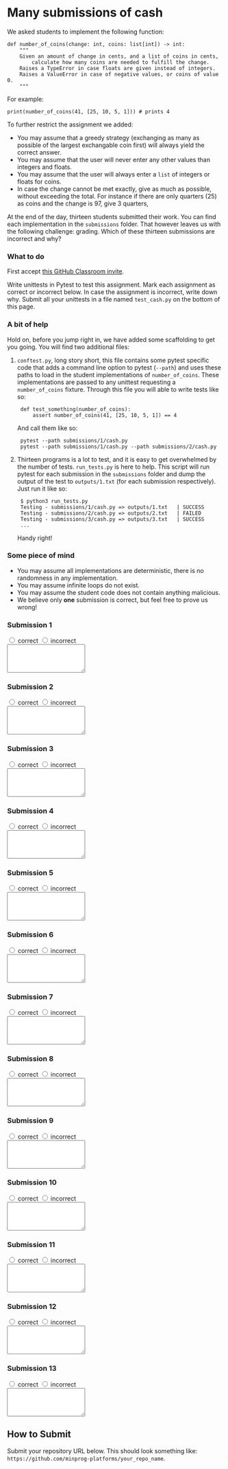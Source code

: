 # Many submissions of cash

We asked students to implement the following function:


    def number_of_coins(change: int, coins: list[int]) -> int:
        """
        Given an amount of change in cents, and a list of coins in cents,
            calculate how many coins are needed to fulfill the change.
        Raises a TypeError in case floats are given instead of integers.
        Raises a ValueError in case of negative values, or coins of value 0.
        """


For example:


    print(number_of_coins(41, [25, 10, 5, 1])) # prints 4



To further restrict the assignment we added:

* You may assume that a greedy strategy (exchanging as many as possible of the largest exchangable coin first) will always yield the correct answer.
* You may assume that the user will never enter any other values than integers and floats.
* You may assume that the user will always enter a `list` of integers or floats for coins.
* In case the change cannot be met exactly, give as much as possible, without exceeding the total. For instance if there are only quarters (25) as coins and the change is 97, give 3 quarters,

At the end of the day, thirteen students submitted their work. You can find each implementation in the `submissions` folder. That however leaves us with the following challenge: grading. Which of these thirteen submissions are incorrect and why?


### What to do

First accept [this GitHub Classroom invite](https://classroom.github.com/a/jDTBMQuw).

Write unittests in Pytest to test this assignment. Mark each assignment as correct or incorrect below. In case the assignment is incorrect, write down why. Submit all your unittests in a file named `test_cash.py` on the bottom of this page. 


### A bit of help

Hold on, before you jump right in, we have added some scaffolding to get you going. You will find two additional files:

1. `conftest.py`, long story short, this file contains some pytest specific code that adds a command line option to pytest (`--path`) and uses these paths to load in the student implementations of `number_of_coins`. These implementations are passed to any unittest requesting a `number_of_coins` fixture. Through this file you will able to write tests like so:


        def test_something(number_of_coins):
            assert number_of_coins(41, [25, 10, 5, 1]) == 4


    And call them like so:

        pytest --path submissions/1/cash.py
        pytest --path submissions/1/cash.py --path submissions/2/cash.py

2. Thirteen programs is a lot to test, and it is easy to get overwhelmed by the number of tests. `run_tests.py` is here to help. This script will run pytest for each submission in the `submissions` folder and dump the output of the test to `outputs/1.txt` (for each submission respectively). Just run it like so:

    
        $ python3 run_tests.py
        Testing - submissions/1/cash.py => outputs/1.txt   | SUCCESS
        Testing - submissions/2/cash.py => outputs/2.txt   | FAILED
        Testing - submissions/3/cash.py => outputs/3.txt   | SUCCESS
        ...
        
    
    Handy right!


### Some piece of mind

* You may assume all implementations are deterministic, there is no randomness in any implementation.
* You may assume infinite loops do not exist.
* You may assume the student code does not contain anything malicious.
* We believe only **one** submission is correct, but feel free to prove us wrong!


### Submission 1
    
<input type="radio" name="form[correct1]" value="correct" required>
<label for="correct1">correct</label>
<input type="radio" name="form[correct1]" value="incorrect" required>
<label for="correct1">incorrect</label><br/>
<textarea name="form[explanation1]" rows="4" required> </textarea>

### Submission 2
    
<input type="radio" name="form[correct2]" value="correct" required>
<label for="correct2">correct</label>
<input type="radio" name="form[correct2]" value="incorrect" required>
<label for="correct2">incorrect</label><br/>
<textarea name="form[explanation2]" rows="4" required> </textarea>

### Submission 3
    
<input type="radio" name="form[correct3]" value="correct" required>
<label for="correct3">correct</label>
<input type="radio" name="form[correct3]" value="incorrect" required>
<label for="correct3">incorrect</label><br/>
<textarea name="form[explanation3]" rows="4" required> </textarea>

### Submission 4
    
<input type="radio" name="form[correct4]" value="correct" required>
<label for="correct4">correct</label>
<input type="radio" name="form[correct4]" value="incorrect" required>
<label for="correct4">incorrect</label><br/>
<textarea name="form[explanation4]" rows="4" required> </textarea>

### Submission 5
    
<input type="radio" name="form[correct5]" value="correct" required>
<label for="correct5">correct</label>
<input type="radio" name="form[correct5]" value="incorrect" required>
<label for="correct5">incorrect</label><br/>
<textarea name="form[explanation5]" rows="4" required> </textarea>

### Submission 6
    
<input type="radio" name="form[correct6]" value="correct" required>
<label for="correct6">correct</label>
<input type="radio" name="form[correct6]" value="incorrect" required>
<label for="correct6">incorrect</label><br/>
<textarea name="form[explanation6]" rows="4" required> </textarea>

### Submission 7
    
<input type="radio" name="form[correct7]" value="correct" required>
<label for="correct7">correct</label>
<input type="radio" name="form[correct7]" value="incorrect" required>
<label for="correct7">incorrect</label><br/>
<textarea name="form[explanation7]" rows="4" required> </textarea>

### Submission 8
    
<input type="radio" name="form[correct8]" value="correct" required>
<label for="correct8">correct</label>
<input type="radio" name="form[correct8]" value="incorrect" required>
<label for="correct8">incorrect</label><br/>
<textarea name="form[explanation8]" rows="4" required> </textarea>

### Submission 9
    
<input type="radio" name="form[correct9]" value="correct" required>
<label for="correct9">correct</label>
<input type="radio" name="form[correct9]" value="incorrect" required>
<label for="correct9">incorrect</label><br/>
<textarea name="form[explanation9]" rows="4" required> </textarea>

### Submission 10
    
<input type="radio" name="form[correct10]" value="correct" required>
<label for="correct10">correct</label>
<input type="radio" name="form[correct10]" value="incorrect" required>
<label for="correct10">incorrect</label><br/>
<textarea name="form[explanation10]" rows="4" required> </textarea>

### Submission 11
    
<input type="radio" name="form[correct11]" value="correct" required>
<label for="correct11">correct</label>
<input type="radio" name="form[correct11]" value="incorrect" required>
<label for="correct11">incorrect</label><br/>
<textarea name="form[explanation11]" rows="4" required> </textarea>

### Submission 12
    
<input type="radio" name="form[correct12]" value="correct" required>
<label for="correct12">correct</label>
<input type="radio" name="form[correct12]" value="incorrect" required>
<label for="correct12">incorrect</label><br/>
<textarea name="form[explanation12]" rows="4" required> </textarea>

### Submission 13
    
<input type="radio" name="form[correct13]" value="correct" required>
<label for="correct13">correct</label>
<input type="radio" name="form[correct13]" value="incorrect" required>
<label for="correct13">incorrect</label><br/>
<textarea name="form[explanation13]" rows="4" required> </textarea>

## How to Submit

Submit your repository URL below. This should look something like: `https://github.com/minprog-platforms/your_repo_name`.
